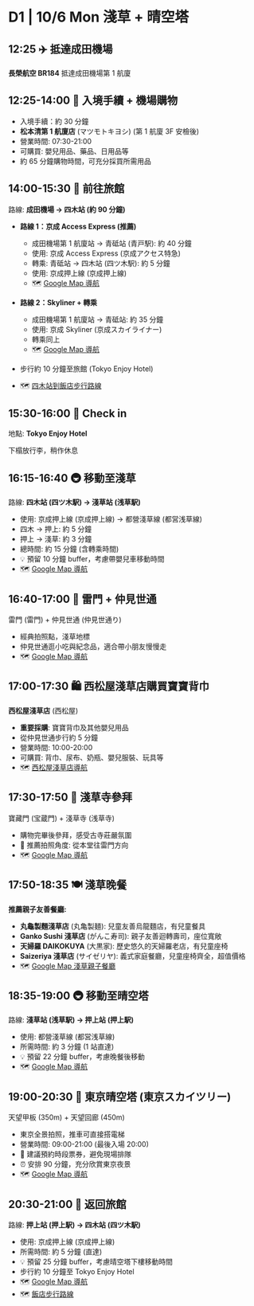 # D1 | 10/6 Mon 淺草 + 晴空塔
<!--測試更新時間-->
## **12:25** ✈️ 抵達成田機場

**長榮航空 BR184** 抵達成田機場第 1 航廈

## **12:25-14:00** 🚪 入境手續 + 機場購物

- 入境手續：約 30 分鐘
- **松本清第 1 航廈店** (マツモトキヨシ) (第 1 航廈 3F 安檢後)
- 營業時間: 07:30-21:00
- 可購買: 嬰兒用品、藥品、日用品等
- 約 65 分鐘購物時間，可充分採買所需用品

## **14:00-15:30** 🚆 前往旅館

路線: **成田機場 → 四木站 (約 90 分鐘)**

- **路線 1：京成 Access Express (推薦)**
  - 成田機場第 1 航廈站 → 青砥站 (青戸駅): 約 40 分鐘
  - 使用: 京成 Access Express (京成アクセス特急)
  - 轉乘: 青砥站 → 四木站 (四ツ木駅): 約 5 分鐘
  - 使用: 京成押上線 (京成押上線)
  - 🗺️ [Google Map 導航](https://www.google.com/maps/dir/成田国際空港第1ターミナル/青砥駅/四ツ木駅?travelmode=transit)

- **路線 2：Skyliner + 轉乘**
  - 成田機場第 1 航廈站 → 青砥站: 約 35 分鐘
  - 使用: 京成 Skyliner (京成スカイライナー)
  - 轉乘同上
  - 🗺️ [Google Map 導航](https://www.google.com/maps/dir/成田国際空港第1ターミナル/青砥駅/四ツ木駅?travelmode=transit)

- 步行約 10 分鐘至旅館 (Tokyo Enjoy Hotel)
- 🗺️ [四木站到飯店步行路線](https://www.google.com/maps/dir/四ツ木駅/Tokyo+Enjoy+Hotel?travelmode=walking)

## **15:30-16:00** 🏨 Check in

地點: **Tokyo Enjoy Hotel**

下榻放行李，稍作休息

## **16:15-16:40** 🚇 移動至淺草

路線: **四木站 (四ツ木駅) → 淺草站 (浅草駅)**

- 使用: 京成押上線 (京成押上線) → 都營淺草線 (都営浅草線)
- 四木 → 押上: 約 5 分鐘
- 押上 → 淺草: 約 3 分鐘
- 總時間: 約 15 分鐘 (含轉乘時間)
- 💡 預留 10 分鐘 buffer，考慮帶嬰兒車移動時間
- 🗺️ [Google Map 導航](https://www.google.com/maps/dir/四ツ木駅/押上駅/浅草駅?travelmode=transit)

## **16:40-17:00** 🌅 雷門 + 仲見世通

雷門 (雷門) + 仲見世通 (仲見世通り)

- 經典拍照點，淺草地標
- 仲見世通逛小吃與紀念品，適合帶小朋友慢慢走
- 🗺️ [Google Map 導航](https://www.google.com/maps/dir/浅草駅/雷門?travelmode=walking)

## **17:00-17:30** 🛍️ 西松屋淺草店購買寶寶背巾

**西松屋淺草店** (西松屋)

- **重要採購**: 寶寶背巾及其他嬰兒用品
- 從仲見世通步行約 5 分鐘
- 營業時間: 10:00-20:00
- 可購買: 背巾、尿布、奶瓶、嬰兒服裝、玩具等
- 🗺️ [西松屋淺草店導航](https://www.google.com/maps/dir/雷門/西松屋+浅草)

## **17:30-17:50** 🏮 淺草寺參拜

寶藏門 (宝蔵門) + 淺草寺 (浅草寺)

- 購物完畢後參拜，感受古寺莊嚴氛圍
- 📸 推薦拍照角度: 從本堂往雷門方向
- 🗺️ [Google Map 導航](https://www.google.com/maps/dir/西松屋+浅草/浅草寺?travelmode=walking)

## **17:50-18:35** 🍽️ 淺草晚餐

**推薦親子友善餐廳:**

- **丸龜製麵淺草店** (丸亀製麺): 兒童友善烏龍麵店，有兒童餐具
- **Ganko Sushi 淺草店** (がんこ寿司): 親子友善迴轉壽司，座位寬敞  
- **天婦羅 DAIKOKUYA** (大黒家): 歷史悠久的天婦羅老店，有兒童座椅
- **Saizeriya 淺草店** (サイゼリヤ): 義式家庭餐廳，兒童座椅齊全，超值價格
- 🗺️ [Google Map 淺草親子餐廳](https://www.google.com/maps/search/親子友善餐廳+浅草)

## **18:35-19:00** 🚇 移動至晴空塔

路線: **淺草站 (浅草駅) → 押上站 (押上駅)**

- 使用: 都營淺草線 (都営浅草線)
- 所需時間: 約 3 分鐘 (1 站直達)
- 💡 預留 22 分鐘 buffer，考慮晚餐後移動
- 🗺️ [Google Map 導航](https://www.google.com/maps/dir/浅草駅/押上駅?travelmode=transit)

## **19:00-20:30** 🗼 東京晴空塔 (東京スカイツリー)

天望甲板 (350m) + 天望回廊 (450m)

- 東京全景拍照，推車可直接搭電梯
- 營業時間: 09:00-21:00 (最後入場 20:00)
- 🎫 建議預約時段票券，避免現場排隊
- ⏰ 安排 90 分鐘，充分欣賞東京夜景
- 🗺️ [Google Map 導航](https://www.google.com/maps/dir/押上駅/東京スカイツリー?travelmode=walking)

## **20:30-21:00** 🏨 返回旅館

路線: **押上站 (押上駅) → 四木站 (四ツ木駅)**

- 使用: 京成押上線 (京成押上線)
- 所需時間: 約 5 分鐘 (直達)
- 💡 預留 25 分鐘 buffer，考慮晴空塔下樓移動時間
- 步行約 10 分鐘至 Tokyo Enjoy Hotel
- 🗺️ [Google Map 導航](https://www.google.com/maps/dir/押上駅/四ツ木駅?travelmode=transit)
- 🗺️ [飯店步行路線](https://www.google.com/maps/dir/四ツ木駅/Tokyo+Enjoy+Hotel?travelmode=walking)
